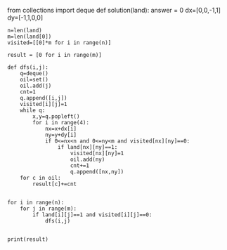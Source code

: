 from collections import deque
def solution(land):
    answer = 0
    dx=[0,0,-1,1]
    dy=[-1,1,0,0]
    
    n=len(land)
    m=len(land[0])
    visited=[[0]*m for i in range(n)]
    
    result = [0 for i in range(m)]
    
    def dfs(i,j):
        q=deque()
        oil=set()
        oil.add(j)
        cnt=1
        q.append([i,j])
        visited[i][j]=1
        while q:
            x,y=q.popleft()
            for i in range(4):
                nx=x+dx[i]
                ny=y+dy[i]
                if 0<=nx<n and 0<=ny<m and visited[nx][ny]==0:
                    if land[nx][ny]==1:
                        visited[nx][ny]=1
                        oil.add(ny)
                        cnt+=1
                        q.append([nx,ny])
        for c in oil:
            result[c]+=cnt
        
    
    for i in range(n):
        for j in range(m):
            if land[i][j]==1 and visited[i][j]==0:
                dfs(i,j)
                
                
    print(result)